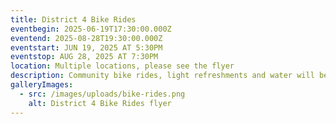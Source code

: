 ```yaml
---
title: District 4 Bike Rides
eventbegin: 2025-06-19T17:30:00.000Z
eventend: 2025-08-28T19:30:00.000Z
eventstart: JUN 19, 2025 AT 5:30PM
eventstop: AUG 28, 2025 AT 7:30PM
location: Multiple locations, please see the flyer
description: Community bike rides, light refreshments and water will be provided.
galleryImages:
  - src: /images/uploads/bike-rides.png
    alt: District 4 Bike Rides flyer
---
```

